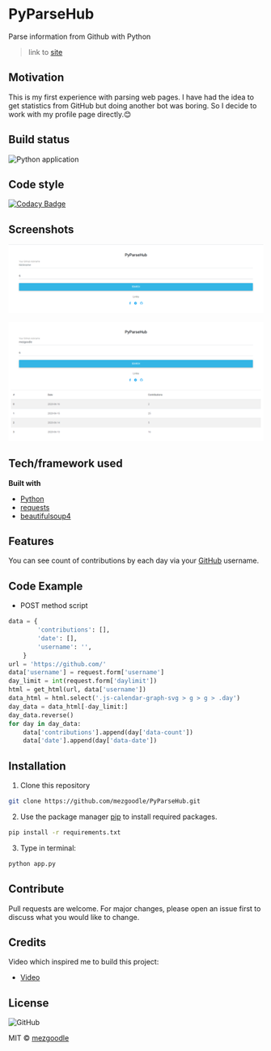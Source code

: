 # PyParseHub

Parse information from Github with Python

> link to [site](https://pyparsehub.herokuapp.com/)

## Motivation

This is my first experience with parsing web pages. I have had the idea to get statistics from GitHub but doing another bot was boring. So I decide to work with my profile page directly.:blush:

## Build status

![Python application](https://github.com/mezgoodle/PyParseHub/workflows/Python%20application/badge.svg)

## Code style

[![Codacy Badge](https://app.codacy.com/project/badge/Grade/42dae28c673e44e8b52633a7b7c71dac)](https://www.codacy.com/manual/mezgoodle/PyParseHub?utm_source=github.com&amp;utm_medium=referral&amp;utm_content=mezgoodle/PyParseHub&amp;utm_campaign=Badge_Grade)

## Screenshots

![Screenshot 1](https://raw.githubusercontent.com/mezgoodle/images/master/pyparsehub1.png)

![Screenshot 2](https://raw.githubusercontent.com/mezgoodle/images/master/pyparsehub2.png)


## Tech/framework used

**Built with**

- [Python](https://www.python.org/)
- [requests](https://pypi.org/project/requests/)
- [beautifulsoup4](https://pypi.org/project/beautifulsoup4/)

## Features

You can see count of contributions by each day via your [GitHub](https://github.com/) username. 

## Code Example

- POST method script

```python
data = {
        'contributions': [],
        'date': [],
        'username': '',
    }
url = 'https://github.com/'
data['username'] = request.form['username']
day_limit = int(request.form['daylimit'])
html = get_html(url, data['username'])
data_html = html.select('.js-calendar-graph-svg > g > g > .day')
day_data = data_html[-day_limit:]
day_data.reverse()
for day in day_data:
    data['contributions'].append(day['data-count'])
    data['date'].append(day['data-date'])
```

## Installation

1. Clone this repository

```bash
git clone https://github.com/mezgoodle/PyParseHub.git
```

2. Use the package manager [pip](https://pip.pypa.io/en/stable/) to install required packages.

```bash
pip install -r requirements.txt
```

3. Type in terminal:

```bash
python app.py
```

## Contribute

Pull requests are welcome. For major changes, please open an issue first to discuss what you would like to change.

## Credits

Video which inspired me to build this project:

- [Video](https://www.youtube.com/watch?v=TpJ3Cu8WBC8)

## License

![GitHub](https://img.shields.io/github/license/mezgoodle/PyParseHub?style=flat-square)

MIT © [mezgoodle](https://github.com/mezgoodle)
